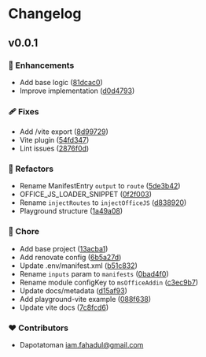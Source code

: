 # Changelog


## v0.0.1


### 🚀 Enhancements

- Add base logic ([81dcac0](https://github.com/dapotatoman/msoffice-addin/commit/81dcac0))
- Improve implementation ([d0d4793](https://github.com/dapotatoman/msoffice-addin/commit/d0d4793))

### 🩹 Fixes

- Add /vite export ([8d99729](https://github.com/dapotatoman/msoffice-addin/commit/8d99729))
- Vite plugin ([54fd347](https://github.com/dapotatoman/msoffice-addin/commit/54fd347))
- Lint issues ([2876f0d](https://github.com/dapotatoman/msoffice-addin/commit/2876f0d))

### 💅 Refactors

- Rename ManifestEntry `output` to `route` ([5de3b42](https://github.com/dapotatoman/msoffice-addin/commit/5de3b42))
- OFFICE_JS_LOADER_SNIPPET ([0f2f003](https://github.com/dapotatoman/msoffice-addin/commit/0f2f003))
- Rename `injectRoutes` to `injectOfficeJS` ([d838920](https://github.com/dapotatoman/msoffice-addin/commit/d838920))
- Playground structure ([1a49a08](https://github.com/dapotatoman/msoffice-addin/commit/1a49a08))

### 🏡 Chore

- Add base project ([13acba1](https://github.com/dapotatoman/msoffice-addin/commit/13acba1))
- Add renovate config ([6b5a27d](https://github.com/dapotatoman/msoffice-addin/commit/6b5a27d))
- Update .env/manifest.xml ([b51c832](https://github.com/dapotatoman/msoffice-addin/commit/b51c832))
- Rename `inputs` param to `manifests` ([0bad4f0](https://github.com/dapotatoman/msoffice-addin/commit/0bad4f0))
- Rename module configKey to `msOfficeAddin` ([c3ec9b7](https://github.com/dapotatoman/msoffice-addin/commit/c3ec9b7))
- Update docs/metadata ([d15af93](https://github.com/dapotatoman/msoffice-addin/commit/d15af93))
- Add playground-vite example ([088f638](https://github.com/dapotatoman/msoffice-addin/commit/088f638))
- Update vite docs ([7c8fcd6](https://github.com/dapotatoman/msoffice-addin/commit/7c8fcd6))

### ❤️ Contributors

- Dapotatoman <iam.fahadul@gmail.com>

